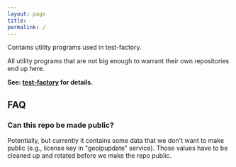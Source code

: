 ```yaml
---
layout: page
title:
permalink: /
---
```


Contains utility programs used in test-factory.

All utility programs that are not big enough to warrant their own repositories end up here.

__See: [test-factory](https://github.com/getsentry/test-factory) for details.__

## FAQ

### Can this repo be made public?

Potentially, but currently it contains some data that we don't want to make public (e.g., license key in "geoipupdate" service). Those values have to be cleaned up and rotated before we make the repo public.
